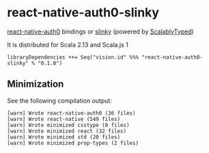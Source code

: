 # react-native-auth0-slinky

[react-native-auth0](https://github.com/auth0/react-native-auth0) bindings or [slinky](https://slinky.dev/) (powered by [ScalablyTyped](https://scalablytyped.org))

It is distributed for Scala 2.13 and Scala.js 1

```
libraryDependencies ++= Seq("vision.id" %%% "react-native-auth0-slinky" % "0.1.0") 
```

## Minimization

See the following compilation output:

```
[warn] Wrote react-native-auth0 (36 files)
[warn] Wrote react-native (549 files)
[warn] Wrote minimized csstype (0 files)
[warn] Wrote minimized react (32 files)
[warn] Wrote minimized std (20 files)
[warn] Wrote minimized prop-types (2 files)
```